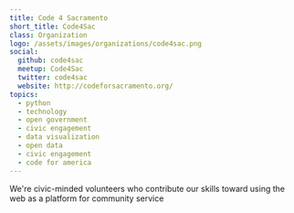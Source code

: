 ```yaml
---
title: Code 4 Sacramento
short_title: Code4Sac
class: Organization
logo: /assets/images/organizations/code4sac.png
social:
  github: code4sac
  meetup: Code4Sac
  twitter: code4sac
  website: http://codeforsacramento.org/
topics:
  - python
  - technology
  - open government
  - civic engagement
  - data visualization
  - open data
  - civic engagement
  - code for america
---
```


We're civic-minded volunteers who contribute our skills toward using the web as a platform for community service
